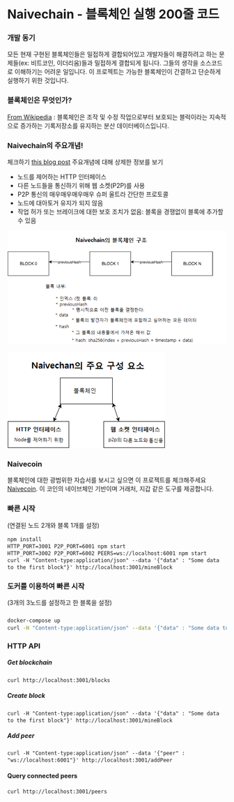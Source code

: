 # Naivechain - 블록체인 실행 200줄 코드

### 개발 동기
모든 현재 구현된 블록체인들은 밀접하게 결합되어있고 개발자들이 해결하려고 하는 문제들(ex: 비트코인, 이더리움)들과 밀접하게 결합되게 됩니다.
그들의 생각을 소스코드로 이해하기는 어려운 일입니다. 이 프로젝트는 가능한 블록체인이 간결하고 단순하게 실행하기 위한 것입니다.
 
### 블록체인은 무엇인가?
[From Wikipedia](https://ko.wikipedia.org/wiki/%EB%B8%94%EB%A1%9D%EC%B2%B4%EC%9D%B8) : 블록체인은 조작 및 수정 작업으로부터 보호되는 블럭이라는 지속적으로 증가하는 기록저장소를 유지하는 분산 데이터베이스입니다.

### Naivechain의 주요개념!
체크하기 [this blog post](https://medium.com/@lhartikk/a-blockchain-in-200-lines-of-code-963cc1cc0e54#.dttbm9afr5) 주요개념에 대해 상제한 정보를 보기
* 노드를 제어하는 HTTP 인터페이스
* 다른 노드들을 통신하기 위해 웹 소켓(P2P)를 사용
* P2P 통신의 매우매우매우매우 슈퍼 울트라 간단한 프로토콜
* 노드에 대아토거 유지가 되지 않음
* 작업 허가 또는 브레이크에 대한 보호 조치가 없음: 블록을 경쟁없이 블록에 추가할 수 있음

![alt tag](naivechain_blockchain.png)

![alt tag](naivechain_components.png)


### Naivecoin
블록체인에 대한 광범위한 자습서를 보시고 싶으면 이 프로젝트를 체크해주세요 [Naivecoin](https://lhartikk.github.io/). 이 코인의 네이브체인 기반이며 거래처, 지갑 같은 도구를 제공합니다.

### 빠른 시작
(연결된 노드 2개와 블록 1개를 설정)
```
npm install
HTTP_PORT=3001 P2P_PORT=6001 npm start
HTTP_PORT=3002 P2P_PORT=6002 PEERS=ws://localhost:6001 npm start
curl -H "Content-type:application/json" --data '{"data" : "Some data to the first block"}' http://localhost:3001/mineBlock
```

### 도커를 이용하여 빠른 시작
(3개의 3노드를 설정하고 한 블록을 설정)
###
```sh
docker-compose up
curl -H "Content-type:application/json" --data '{"data" : "Some data to the first block"}' http://localhost:3001/mineBlock
```

### HTTP API
##### Get blockchain
```
curl http://localhost:3001/blocks
```
##### Create block
```
curl -H "Content-type:application/json" --data '{"data" : "Some data to the first block"}' http://localhost:3001/mineBlock
``` 
##### Add peer
```
curl -H "Content-type:application/json" --data '{"peer" : "ws://localhost:6001"}' http://localhost:3001/addPeer
```
#### Query connected peers
```
curl http://localhost:3001/peers
```

